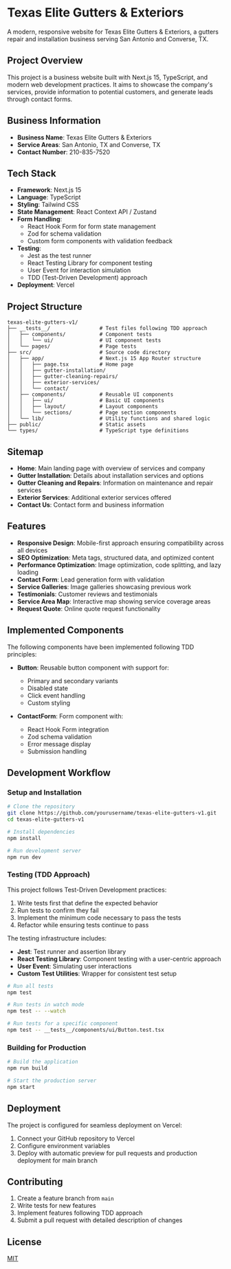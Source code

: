 # Texas Elite Gutters & Exteriors

A modern, responsive website for Texas Elite Gutters & Exteriors, a gutters repair and installation business serving San Antonio and Converse, TX.

## Project Overview

This project is a business website built with Next.js 15, TypeScript, and modern web development practices. It aims to showcase the company's services, provide information to potential customers, and generate leads through contact forms.

## Business Information

- **Business Name**: Texas Elite Gutters & Exteriors
- **Service Areas**: San Antonio, TX and Converse, TX
- **Contact Number**: 210-835-7520

## Tech Stack

- **Framework**: Next.js 15
- **Language**: TypeScript
- **Styling**: Tailwind CSS
- **State Management**: React Context API / Zustand
- **Form Handling**:
  - React Hook Form for form state management
  - Zod for schema validation
  - Custom form components with validation feedback
- **Testing**:
  - Jest as the test runner
  - React Testing Library for component testing
  - User Event for interaction simulation
  - TDD (Test-Driven Development) approach
- **Deployment**: Vercel

## Project Structure

```
texas-elite-gutters-v1/
├── __tests__/                # Test files following TDD approach
│   ├── components/           # Component tests
│   │   └── ui/               # UI component tests
│   └── pages/                # Page tests
├── src/                      # Source code directory
│   ├── app/                  # Next.js 15 App Router structure
│   │   ├── page.tsx          # Home page
│   │   ├── gutter-installation/
│   │   ├── gutter-cleaning-repairs/
│   │   ├── exterior-services/
│   │   └── contact/
│   ├── components/           # Reusable UI components
│   │   ├── ui/               # Basic UI components
│   │   ├── layout/           # Layout components
│   │   └── sections/         # Page section components
│   └── lib/                  # Utility functions and shared logic
├── public/                   # Static assets
└── types/                    # TypeScript type definitions
```

## Sitemap

- **Home**: Main landing page with overview of services and company
- **Gutter Installation**: Details about installation services and options
- **Gutter Cleaning and Repairs**: Information on maintenance and repair services
- **Exterior Services**: Additional exterior services offered
- **Contact Us**: Contact form and business information

## Features

- **Responsive Design**: Mobile-first approach ensuring compatibility across all devices
- **SEO Optimization**: Meta tags, structured data, and optimized content
- **Performance Optimization**: Image optimization, code splitting, and lazy loading
- **Contact Form**: Lead generation form with validation
- **Service Galleries**: Image galleries showcasing previous work
- **Testimonials**: Customer reviews and testimonials
- **Service Area Map**: Interactive map showing service coverage areas
- **Request Quote**: Online quote request functionality

## Implemented Components

The following components have been implemented following TDD principles:

- **Button**: Reusable button component with support for:

  - Primary and secondary variants
  - Disabled state
  - Click event handling
  - Custom styling

- **ContactForm**: Form component with:
  - React Hook Form integration
  - Zod schema validation
  - Error message display
  - Submission handling

## Development Workflow

### Setup and Installation

```bash
# Clone the repository
git clone https://github.com/yourusername/texas-elite-gutters-v1.git
cd texas-elite-gutters-v1

# Install dependencies
npm install

# Run development server
npm run dev
```

### Testing (TDD Approach)

This project follows Test-Driven Development practices:

1. Write tests first that define the expected behavior
2. Run tests to confirm they fail
3. Implement the minimum code necessary to pass the tests
4. Refactor while ensuring tests continue to pass

The testing infrastructure includes:

- **Jest**: Test runner and assertion library
- **React Testing Library**: Component testing with a user-centric approach
- **User Event**: Simulating user interactions
- **Custom Test Utilities**: Wrapper for consistent test setup

```bash
# Run all tests
npm test

# Run tests in watch mode
npm test -- --watch

# Run tests for a specific component
npm test -- __tests__/components/ui/Button.test.tsx
```

### Building for Production

```bash
# Build the application
npm run build

# Start the production server
npm start
```

## Deployment

The project is configured for seamless deployment on Vercel:

1. Connect your GitHub repository to Vercel
2. Configure environment variables
3. Deploy with automatic preview for pull requests and production deployment for main branch

## Contributing

1. Create a feature branch from `main`
2. Write tests for new features
3. Implement features following TDD approach
4. Submit a pull request with detailed description of changes

## License

[MIT](LICENSE)
